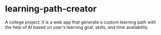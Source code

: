 # learning-path-creator
A college project: It is a web app that generate a custom learning path with the help of AI based on user's learning goal, skills, and time availability. 
